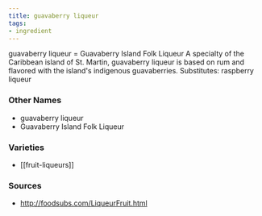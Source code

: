```yaml
---
title: guavaberry liqueur
tags:
- ingredient
---
```

guavaberry liqueur = Guavaberry Island Folk Liqueur A specialty of the Caribbean island of St. Martin, guavaberry liqueur is based on rum and flavored with the island's indigenous guavaberries. Substitutes: raspberry liqueur

### Other Names

* guavaberry liqueur
* Guavaberry Island Folk Liqueur

### Varieties

* [[fruit-liqueurs]]

### Sources
* http://foodsubs.com/LiqueurFruit.html
